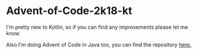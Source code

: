 # Advent-of-Code-2k18-kt

I'm pretty new to Kotlin, so if you can find any improvements please let me know.

Also I'm doing Advent of Code in Java too, you can find the repository [here.](https://github.com/wildangerm/advent-of-code-2k18)
